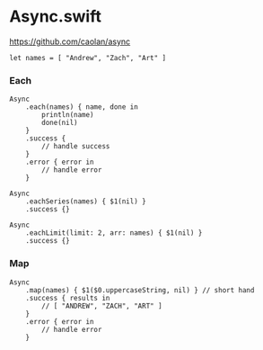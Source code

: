 Async.swift
======

https://github.com/caolan/async

```
let names = [ "Andrew", "Zach", "Art" ]
```

### Each

```
Async
    .each(names) { name, done in 
        println(name)
        done(nil)
    }
    .success {
        // handle success
    }
    .error { error in
        // handle error
    }

Async
    .eachSeries(names) { $1(nil) }
    .success {}

Async
    .eachLimit(limit: 2, arr: names) { $1(nil) }
    .success {}
```

### Map

```
Async
    .map(names) { $1($0.uppercaseString, nil) } // short hand
    .success { results in
        // [ "ANDREW", "ZACH", "ART" ]
    }
    .error { error in
        // handle error
    }
```